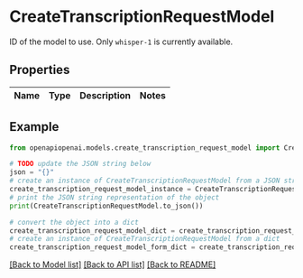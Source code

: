 # CreateTranscriptionRequestModel

ID of the model to use. Only `whisper-1` is currently available. 

## Properties

Name | Type | Description | Notes
------------ | ------------- | ------------- | -------------

## Example

```python
from openapiopenai.models.create_transcription_request_model import CreateTranscriptionRequestModel

# TODO update the JSON string below
json = "{}"
# create an instance of CreateTranscriptionRequestModel from a JSON string
create_transcription_request_model_instance = CreateTranscriptionRequestModel.from_json(json)
# print the JSON string representation of the object
print(CreateTranscriptionRequestModel.to_json())

# convert the object into a dict
create_transcription_request_model_dict = create_transcription_request_model_instance.to_dict()
# create an instance of CreateTranscriptionRequestModel from a dict
create_transcription_request_model_form_dict = create_transcription_request_model.from_dict(create_transcription_request_model_dict)
```
[[Back to Model list]](../README.md#documentation-for-models) [[Back to API list]](../README.md#documentation-for-api-endpoints) [[Back to README]](../README.md)


